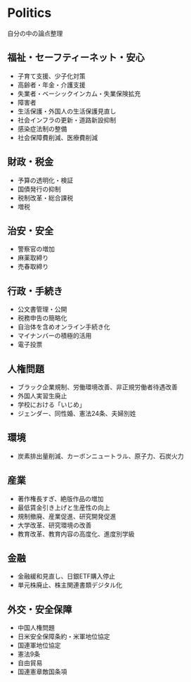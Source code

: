 # Politics
自分の中の論点整理

## 福祉・セーフティーネット・安心
* 子育て支援、少子化対策
* 高齢者・年金・介護支援
* 失業者・ベーシックインカム・失業保険拡充
* 障害者
* 生活保護・外国人の生活保護見直し
* 社会インフラの更新・道路新設抑制
* 感染症法制の整備
* 社会保障費削減、医療費削減

## 財政・税金
* 予算の透明化・検証
* 国債発行の抑制
* 税制改革・総合課税
* 増税

## 治安・安全
* 警察官の増加
* 麻薬取締り
* 売春取締り

## 行政・手続き
* 公文書管理・公開
* 税務申告の簡略化
* 自治体を含めオンライン手続き化
* マイナンバーの積極的活用
* 電子投票

## 人権問題
* ブラック企業規制、労働環境改善、非正規労働者待遇改善
* 外国人実習生廃止
* 学校における「いじめ」
* ジェンダー、同性婚、憲法24条、夫婦別姓

## 環境
* 炭素排出量削減、カーボンニュートラル、原子力、石炭火力

## 産業
* 著作権長すぎ、絶版作品の増加
* 最低賃金引き上げと生産性の向上
* 規制撤廃、産業促進、研究開発促進
* 大学改革、研究環境の改善
* 教育改革、教育内容の高度化、進度別学級

## 金融
* 金融緩和見直し、日銀ETF購入停止
* 単元株廃止、株主関連書類デジタル化

## 外交・安全保障
* 中国人権問題
* 日米安全保障条約・米軍地位協定
* 国連軍地位協定
* 憲法9条
* 自由貿易
* 国連憲章敵国条項
	
	
